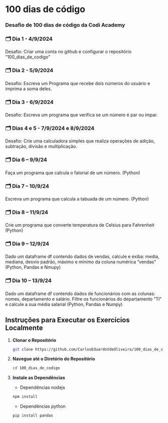 # 100 dias de código
### Desafio de 100 dias de código da Codi Academy

### 🗂️ Dia 1 - 4/9/2024
Desafio: Criar uma conta no github e configurar o repositório “100_dias_de_codigo”

### 🗂️ Dia 2 - 5/9/2024
Desafio: Escreva um Programa que recebe dois números do usuário e imprima a soma deles.

### 🗂️ Dia 3 - 6/9/2024
Desafio: Escreva um programa que verifica se um número é par ou ímpar.

### 🗂️ Dias 4 e 5 - 7/9/2024 e 8/9/2024
Desafio: Crie uma calculadora simples que realiza operações de adição, subtração, divisão e multiplicação.

### 🗂️ Dia 6 – 9/9/24
Faça um programa que calcula o fatorial de um número. (Python)

### 🗂️ Dia 7 – 10/9/24
Escreva um programa que calcula a tabuada de um número. (Python)

### 🗂️ Dia 8 – 11/9/24
Crie um programa que converte temperatura de Celsius para Fahrenheit
(Python)
### 🗂️ Dia 9 – 12/9/24
Dado um dataframe df contendo dados de vendas, calcule e exiba: media, mediana, desvio padrão, máximo e mínimo da coluna numérica “vendas” (Python, Pandas e Nmupy)

### 🗂️ Dia 10 – 13/9/24
Dado um dataframe df contendo dados de funcionários com as colunas: nomes, departamento e salário. Filtre os funcionários do departamento “TI” e calcule a sua média salarial (Python, Pandas e Numpy)

## Instruções para Executar os Exercícios Localmente

1. **Clonar o Repositório**
   ```bash
   git clone https://github.com/CarlosEduardoVdeOliveira/100_dias_de_codigo.git
   ```

 2. **Navegue até o Diretório do Repositório**
    ```bash
    cd 100_dias_de_codigo
    ```

 3. **Instale as Dependências**
    - Dependências nodejs

    ```bash
    npm install
    ```     
    - Dependências python
    
    ```bash
    pip install pandas
    ```

